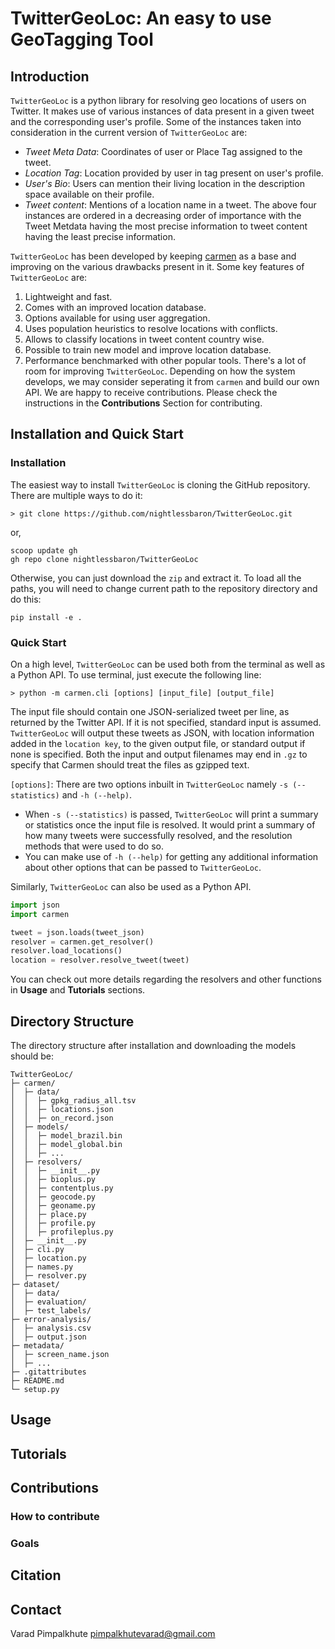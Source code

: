 # TwitterGeoLoc: An easy to use GeoTagging Tool

## Introduction
`TwitterGeoLoc` is a python library for resolving geo locations of users on Twitter. It makes use of various instances of data present in a given tweet and the corresponding user's profile. Some of the instances taken into consideration in the current version of `TwitterGeoLoc` are:
- *Tweet Meta Data*: Coordinates of user or Place Tag assigned to the tweet.
- *Location Tag*: Location provided by user in tag present on user's profile.
- *User's Bio*: Users can mention their living location in the description space available on their profile.
- *Tweet content*: Mentions of a location name in a tweet.
The above four instances are ordered in a decreasing order of importance with the Tweet Metdata having the most precise information to tweet content having the least precise information. 

`TwitterGeoLoc` has been developed by keeping [carmen](https://github.com/mdredze/carmen-python/tree/v0.0.3) as a base and improving on the various drawbacks present in it. Some key features of `TwitterGeoLoc` are:
1. Lightweight and fast.
2. Comes with an improved location database.
3. Options available for using user aggregation.
4. Uses population heuristics to resolve locations with conflicts.
5. Allows to classify locations in tweet content country wise.
6. Possible to train new model and improve location database.
7. Performance benchmarked with other popular tools.
There's a lot of room for improving `TwitterGeoLoc`. Depending on how the system develops, we may consider seperating it from `carmen` and build our own API. We are happy to receive contributions. Please check the instructions in the **Contributions** Section for contributing.

## Installation and Quick Start

### Installation

The easiest way to install `TwitterGeoLoc` is cloning the GitHub repository. There are multiple ways to do it:
```shell
> git clone https://github.com/nightlessbaron/TwitterGeoLoc.git
```
or,
```shell
scoop update gh
gh repo clone nightlessbaron/TwitterGeoLoc
```
Otherwise, you can just download the `zip` and extract it. To load all the paths, you will need to change current path to the repository directory and do this:
```shell
pip install -e .
```

### Quick Start 

On a high level, `TwitterGeoLoc` can be used both from the terminal as well as a Python API. To use terminal, just execute the following line:
```shell
> python -m carmen.cli [options] [input_file] [output_file]
```
The input file should contain one JSON-serialized tweet per line, as returned by the Twitter API. If it is not specified, standard input is assumed. `TwitterGeoLoc` will output these tweets as JSON, with location information added in the `location key`, to the given output file, or standard output if none is specified. Both the input and output filenames may end in `.gz` to specify that Carmen should treat the files as gzipped text.

`[options]`: There are two options inbuilt in `TwitterGeoLoc` namely `-s (--statistics)` and `-h (--help)`.
* When `-s (--statistics)` is passed, `TwitterGeoLoc` will print a summary or statistics once the input file is resolved. It would print a summary of how many tweets were successfully resolved, and the resolution methods that were used to do so.
* You can make use of `-h (--help)` for getting any additional information about other options that can be passed to `TwitterGeoLoc`.

Similarly, `TwitterGeoLoc` can also be used as a Python API.
```python
import json
import carmen

tweet = json.loads(tweet_json)
resolver = carmen.get_resolver()
resolver.load_locations()
location = resolver.resolve_tweet(tweet)
```
You can check out more details regarding the resolvers and other functions in **Usage** and **Tutorials** sections.

## Directory Structure
The directory structure after installation and downloading the models should be:
```ascii
TwitterGeoLoc/
├─ carmen/
│  ├─ data/
│  │  ├─ gpkg_radius_all.tsv
│  │  ├─ locations.json
│  │  ├─ on_record.json
│  ├─ models/
│  │  ├─ model_brazil.bin
│  │  ├─ model_global.bin
│  │  ├─ ...
│  ├─ resolvers/
│  │  ├─ __init__.py
│  │  ├─ bioplus.py
│  │  ├─ contentplus.py
│  │  ├─ geocode.py
│  │  ├─ geoname.py
│  │  ├─ place.py
│  │  ├─ profile.py
│  │  ├─ profileplus.py
│  ├─ __init__.py
│  ├─ cli.py
│  ├─ location.py
│  ├─ names.py
│  ├─ resolver.py
├─ dataset/
│  ├─ data/
│  ├─ evaluation/
│  ├─ test_labels/
├─ error-analysis/
│  ├─ analysis.csv
│  ├─ output.json
├─ metadata/
│  ├─ screen_name.json
│  ├─ ...
├─ .gitattributes
├─ README.md
└─ setup.py
```

## Usage

## Tutorials

## Contributions

### How to contribute
### Goals 

## Citation

## Contact
Varad Pimpalkhute <pimpalkhutevarad@gmail.com>